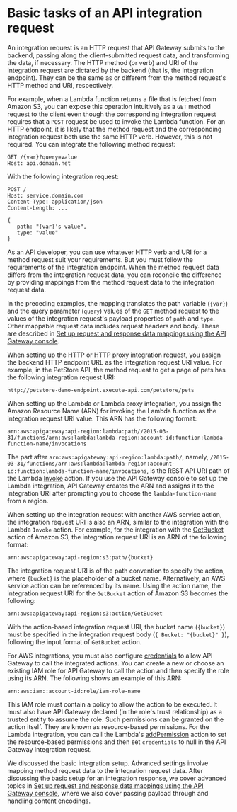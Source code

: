 # Basic tasks of an API integration request<a name="integration-request-basic-setup"></a>

 An integration request is an HTTP request that API Gateway submits to the backend, passing along the client\-submitted request data, and transforming the data, if necessary\. The HTTP method \(or verb\) and URI of the integration request are dictated by the backend \(that is, the integration endpoint\)\. They can be the same as or different from the method request's HTTP method and URI, respectively\. 

For example, when a Lambda function returns a file that is fetched from Amazon S3, you can expose this operation intuitively as a `GET` method request to the client even though the corresponding integration request requires that a `POST` request be used to invoke the Lambda function\. For an HTTP endpoint, it is likely that the method request and the corresponding integration request both use the same HTTP verb\. However, this is not required\. You can integrate the following method request: 

```
GET /{var}?query=value
Host: api.domain.net
```

With the following integration request: 

```
POST /
Host: service.domain.com
Content-Type: application/json
Content-Length: ...

{
   path: "{var}'s value",
   type: "value"
}
```

 As an API developer, you can use whatever HTTP verb and URI for a method request suit your requirements\. But you must follow the requirements of the integration endpoint\. When the method request data differs from the integration request data, you can reconcile the difference by providing mappings from the method request data to the integration request data\. 

In the preceding examples, the mapping translates the path variable \(`{var}`\) and the query parameter \(`query`\) values of the `GET` method request to the values of the integration request's payload properties of `path` and `type`\. Other mappable request data includes request headers and body\. These are described in [Set up request and response data mappings using the API Gateway console](how-to-method-settings-execution-console.md)\. 

When setting up the HTTP or HTTP proxy integration request, you assign the backend HTTP endpoint URL as the integration request URI value\. For example, in the PetStore API, the method request to get a page of pets has the following integration request URI: 

```
http://petstore-demo-endpoint.execute-api.com/petstore/pets
```

When setting up the Lambda or Lambda proxy integration, you assign the Amazon Resource Name \(ARN\) for invoking the Lambda function as the integration request URI value\. This ARN has the following format:

```
arn:aws:apigateway:api-region:lambda:path//2015-03-31/functions/arn:aws:lambda:lambda-region:account-id:function:lambda-function-name/invocations
```

The part after `arn:aws:apigateway:api-region:lambda:path/`, namely, `/2015-03-31/functions/arn:aws:lambda:lambda-region:account-id:function:lambda-function-name/invocations`, is the REST API URI path of the Lambda [Invoke](https://docs.aws.amazon.com/lambda/latest/dg/API_Invoke.html) action\. If you use the API Gateway console to set up the Lambda integration, API Gateway creates the ARN and assigns it to the integration URI after prompting you to choose the `lambda-function-name` from a region\. 

When setting up the integration request with another AWS service action, the integration request URI is also an ARN, similar to the integration with the Lambda `Invoke` action\. For example, for the integration with the [GetBucket](https://docs.aws.amazon.com/AmazonS3/latest/API/RESTBucketGET.html) action of Amazon S3, the integration request URI is an ARN of the following format:

```
arn:aws:apigateway:api-region:s3:path/{bucket}
```

The integration request URI is of the path convention to specify the action, where `{bucket}` is the placeholder of a bucket name\. Alternatively, an AWS service action can be referenced by its name\. Using the action name, the integration request URI for the `GetBucket` action of Amazon S3 becomes the following:

```
arn:aws:apigateway:api-region:s3:action/GetBucket
```

With the action\-based integration request URI, the bucket name \(`{bucket}`\) must be specified in the integration request body \(`{ Bucket: "{bucket}" }`\), following the input format of `GetBucket` action\. 

For AWS integrations, you must also configure [credentials](https://docs.aws.amazon.com/apigateway/api-reference/resource/integration/#credentials) to allow API Gateway to call the integrated actions\. You can create a new or choose an existing IAM role for API Gateway to call the action and then specify the role using its ARN\. The following shows an example of this ARN: 

```
arn:aws:iam::account-id:role/iam-role-name
```

This IAM role must contain a policy to allow the action to be executed\. It must also have API Gateway declared \(in the role's trust relationship\) as a trusted entity to assume the role\. Such permissions can be granted on the action itself\. They are known as resource\-based permissions\. For the Lambda integration, you can call the Lambda's [addPermission](https://docs.aws.amazon.com/lambda/latest/dg/API_AddPermission.html) action to set the resource\-based permissions and then set `credentials` to null in the API Gateway integration request\.

We discussed the basic integration setup\. Advanced settings involve mapping method request data to the integration request data\. After discussing the basic setup for an integration response, we cover advanced topics in [Set up request and response data mappings using the API Gateway console](how-to-method-settings-execution-console.md), where we also cover passing payload through and handling content encodings\.